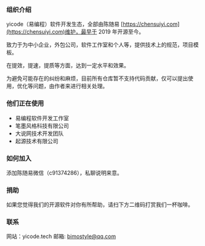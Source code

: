 ### 组织介绍

yicode（易编程）软件开发生态，全部由陈随易 [https://chensuiyi.com](https://chensuiyi.com)维护，最早于 2019 年开源至今。

致力于为中小企业，外包公司，软件工作室和个人等，提供技术上的规范，项目模板。

在提效，提速，提质等方面，达到一定水平和效果。

为避免可能存在的纠纷和麻烦，目前所有仓库暂不支持代码贡献，仅可以提出使用，优化等问题，由作者来进行相关处理。

### 他们正在使用

-   易编程软件开发工作室
-   笔墨风格科技有限公司
-   大说网技术开发团队
-   起源技术有限公司

### 如何加入

添加陈随易微信（c91374286），私聊说明来意。

### 捐助

如果您觉得我们的开源软件对你有所帮助，请扫下方二维码打赏我们一杯咖啡。

### 联系

网站：yicode.tech 邮箱: bimostyle@qq.com
